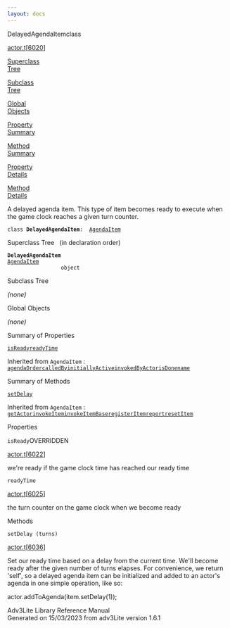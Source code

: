 ```yaml
---
layout: docs
---
```

<span class="title">DelayedAgendaItem</span><span class="type">class</span>

[actor.t](../file/actor.t.html)\[[6020](../source/actor.t.html#6020)\]

[Superclass  
Tree](#_SuperClassTree_)

[Subclass  
Tree](#_SubClassTree_)

[Global  
Objects](#_ObjectSummary_)

[Property  
Summary](#_PropSummary_)

[Method  
Summary](#_MethodSummary_)

[Property  
Details](#_Properties_)

[Method  
Details](#_Methods_)

<div class="fdesc">

A delayed agenda item. This type of item becomes ready to execute when
the game clock reaches a given turn counter.

`class `**`DelayedAgendaItem`**` :   `[`AgendaItem`](../object/AgendaItem.html)

</div>

<span id="_SuperClassTree_"></span>

<div class="mjhd">

<span class="hdln">Superclass Tree</span>   (in declaration order)

</div>

**`DelayedAgendaItem`**  
[`AgendaItem`](../object/AgendaItem.html)  
`                 object`  
<span id="_SubClassTree_"></span>

<div class="mjhd">

<span class="hdln">Subclass Tree</span>  

</div>

*(none)* <span id="_ObjectSummary_"></span>

<div class="mjhd">

<span class="hdln">Global Objects</span>  

</div>

*(none)* <span id="_PropSummary_"></span>

<div class="mjhd">

<span class="hdln">Summary of Properties</span>  

</div>

[`isReady`](#isReady)[`readyTime`](#readyTime)

Inherited from `AgendaItem` :  
[`agendaOrder`](../object/AgendaItem.html#agendaOrder)[`calledBy`](../object/AgendaItem.html#calledBy)[`initiallyActive`](../object/AgendaItem.html#initiallyActive)[`invokedByActor`](../object/AgendaItem.html#invokedByActor)[`isDone`](../object/AgendaItem.html#isDone)[`name`](../object/AgendaItem.html#name)

<span id="_MethodSummary_"></span>

<div class="mjhd">

<span class="hdln">Summary of Methods</span>  

</div>

[`setDelay`](#setDelay)

Inherited from `AgendaItem` :  
[`getActor`](../object/AgendaItem.html#getActor)[`invokeItem`](../object/AgendaItem.html#invokeItem)[`invokeItemBase`](../object/AgendaItem.html#invokeItemBase)[`registerItem`](../object/AgendaItem.html#registerItem)[`report`](../object/AgendaItem.html#report)[`resetItem`](../object/AgendaItem.html#resetItem)

<span id="_Properties_"></span>

<div class="mjhd">

<span class="hdln">Properties</span>  

</div>

<span id="isReady"></span>

`isReady`<span class="rem">OVERRIDDEN</span>

[actor.t](../file/actor.t.html)\[[6022](../source/actor.t.html#6022)\]

<div class="desc">

we're ready if the game clock time has reached our ready time

</div>

<span id="readyTime"></span>

`readyTime`

[actor.t](../file/actor.t.html)\[[6025](../source/actor.t.html#6025)\]

<div class="desc">

the turn counter on the game clock when we become ready

</div>

<span id="_Methods_"></span>

<div class="mjhd">

<span class="hdln">Methods</span>  

</div>

<span id="setDelay"></span>

`setDelay (turns)`

[actor.t](../file/actor.t.html)\[[6036](../source/actor.t.html#6036)\]

<div class="desc">

Set our ready time based on a delay from the current time. We'll become
ready after the given number of turns elapses. For convenience, we
return 'self', so a delayed agenda item can be initialized and added to
an actor's agenda in one simple operation, like so:

actor.addToAgenda(item.setDelay(1));

</div>

<div class="ftr">

Adv3Lite Library Reference Manual  
Generated on 15/03/2023 from adv3Lite version 1.6.1

</div>
